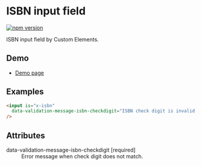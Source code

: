 # ISBN input field

[![npm version](https://badge.fury.io/js/%40saekitominaga%2Fcustomelements-input-isbn.svg)](https://badge.fury.io/js/%40saekitominaga%2Fcustomelements-input-isbn)

ISBN input field by Custom Elements.

## Demo

- [Demo page](https://saekitominaga.github.io/customelements-input-isbn/demo.html)

## Examples

```HTML
<input is="x-isbn"
  data-validation-message-isbn-checkdigit="ISBN check digit is invalid."
/>
```

## Attributes

<dl>
<dt>data-validation-message-isbn-checkdigit [required]</dt>
<dd>Error message when check digit does not match.</dd>
</dl>
